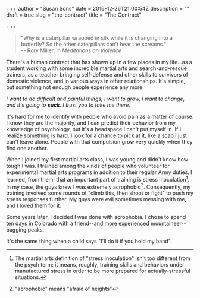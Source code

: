 +++
author = "Susan Sons"
date = 2016-12-26T21:00:54Z
description = ""
draft = true
slug = "the-contract"
title = "The Contract"

+++

> "Why is a caterpillar wrapped in silk while it is changing into a butterfly? So the other caterpillars can’t hear the screams."  
> -- Rory Miller, in *Meditations on Violence*

There's a human contract that has shown up in a few places in my life...as a student working with some incredible martial arts and search-and-rescue trainers, as a teacher bringing self-defense and other skills to survivors of domestic violence, and in various ways in other relationships.  It's simple, but something not enough people experience any more:

*I want to do difficult and painful things, I want to grow, I want to change, and it's going to **suck**. I trust you to take me there.*

It's hard for me to identify with people who avoid pain as a matter of course.  I know they are the majority, and I can predict their behavior from my knowledge of psychology, but it's a headspace I can't put myself in.  If I realize something is hard, I look for a chance to pick at it, like a scab I just can't leave alone.  People with that compulsion grow very quickly when they find one another.

When I joined my first martial arts class, I was young and didn't know how tough I was.  I trained among the kinds of people who volunteer for experimental martial arts programs in addition to their regular Army duties.  I learned, from them, that an important part of training is stress inoculation[^1].  In my case, the guys knew I was extremely acrophobic[^2]. Consequently, my training involved some rounds of "climb this, then shoot or fight" to push my stress responses further.  My guys were evil sometimes messing with me, and I loved them for it.  

Some years later, I decided I was done with acrophobia.  I chose to spend ten days in Colorado with a friend--and more experienced mountaineer--bagging peaks.

It's the same thing when a child says "I'll do it if you hold my hand".


[^1]: The martial arts definition of "stress inoculation" isn't too different from the psych term: it means, roughly, training skills and behaviors under manufactured stress in order to be more prepared for actually-stressful situations.

[^2]: "acrophobic" means "afraid of heights"

